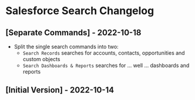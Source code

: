 # Salesforce Search Changelog

## [Separate Commands] - 2022-10-18

- Split the single search commands into two:
    - `Search Records` searches for accounts, contacts, opportunities and custom objects
    - `Search Dashboards & Reports` searches for … well … dashboards and reports

## [Initial Version] - 2022-10-14
